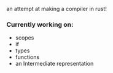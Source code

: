 an attempt at making a compiler in rust!

### Currently working on: 
  - scopes
  - if
  - types
  - functions
  - an Intermediate representation
